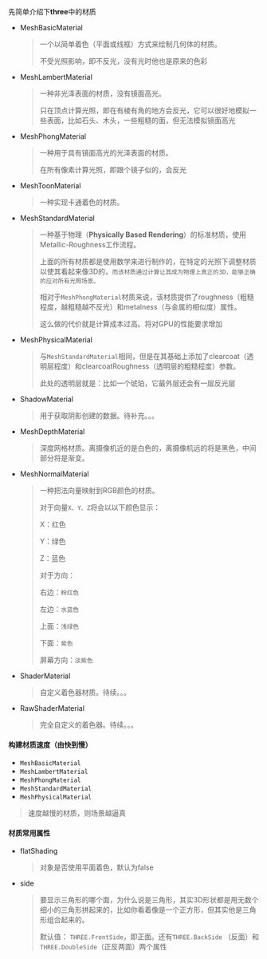 先简单介绍下**three**中的材质

* MeshBasicMaterial

  > 一个以简单着色（平面或线框）方式来绘制几何体的材质。
  >
  > 不受光照影响，即不反光，没有光时他也是原来的色彩

* MeshLambertMaterial

  > 一种非光泽表面的材质，没有镜面高光。
  >
  > 只在顶点计算光照，即在有棱有角的地方会反光，它可以很好地模拟一些表面，比如石头、木头，一些粗糙的面，但无法模拟镜面高光

* MeshPhongMaterial

  > 一种用于具有镜面高光的光泽表面的材质。
  >
  > 在所有像素计算光照，即跟个镜子似的，会反光

* MeshToonMaterial

  > 一种实现卡通着色的材质。

* MeshStandardMaterial

  > 一种基于物理（**Physically Based Rendering**）的标准材质，使用Metallic-Roughness工作流程。
  >
  > 上面的所有材质都是使用数学来进行制作的，在特定的光照下调整材质以使其看起来像3D的，`而该材质通过计算让其成为物理上真正的3D，能够正确的应对所有光照场景。`
  >
  > 相对于`MeshPhongMaterial`材质来说，该材质提供了roughness（粗糙程度，越粗糙越不反光）和metalness（与金属的相似度）属性。
  >
  > 这么做的代价就是计算成本过高。将对GPU的性能要求增加

* MeshPhysicalMaterial

  > 与`MeshStandardMaterial`相同，但是在其基础上添加了clearcoat（透明层程度）和clearcoatRoughness（透明层的粗糙程度）参数。
  >
  > 此处的透明层就是：比如一个琥珀，它最外层还会有一层反光层

* ShadowMaterial

  > 用于获取阴影创建的数据。待补充。。。

* MeshDepthMaterial

  > 深度网格材质。离摄像机近的是白色的，离摄像机远的将是黑色，中间部分将是渐变。

* MeshNormalMaterial

  > 一种把法向量映射到RGB颜色的材质。
  >
  > 对于向量`X、Y、Z`将会以以下颜色显示：
  >
  > X：红色
  >
  > Y：绿色
  >
  > Z：蓝色
  >
  > 对于方向：
  >
  > 右边：`粉红色`
  >
  > 左边：`水蓝色`
  >
  > 上面：`浅绿色`
  >
  > 下面：`紫色`
  >
  > 屏幕方向：`淡紫色`

* ShaderMaterial

  > 自定义着色器材质。待续。。。

* RawShaderMaterial

  > 完全自定义的着色器。待续。。。

#### 构建材质速度（由快到慢）

* `MeshBasicMaterial`
* `MeshLambertMaterial` 
* `MeshPhongMaterial`
* `MeshStandardMaterial` 
* `MeshPhysicalMaterial`

> 速度越慢的材质，则场景越逼真

#### 材质常用属性

* flatShading

  > 对象是否使用平面着色，默认为false

* side

  > 要显示三角形的哪个面，为什么说是三角形，其实3D形状都是用无数个细小的三角形拼起来的，比如你看着像是一个正方形，但其实他是三角形组合起来的。
  >
  > 默认值： `THREE.FrontSide`，即正面。还有`THREE.BackSide` （反面）和 `THREE.DoubleSide`（正反两面）两个属性

